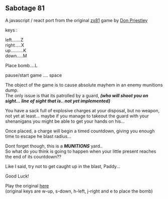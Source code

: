 ## Sabotage 81

A javascript / react port from the original [zx81](https://en.wikipedia.org/wiki/ZX81) game by [Don Priestley](https://en.wikipedia.org/wiki/Don_Priestley#:~:text=Don%20Priestley%20(born%201940)%20is,computers%20between%201982%20and%201989.)  

keys :

 left.......Z  
 right.....X  
 up..........K  
 down.....M

 Place bomb....L  

  pause/start game .... space

 The object of the game is to cause absolute mayhem in an enemy munitions dump.  
 The only issue is that its patrolled by a guard, ***(who will shoot you on sight... line of sight that is..    not yet implemented)***  

 You have a sack full of explosive charges at your disposal, but no weapon, not yet at least... maybe if you manage to takeout the guard with your shenanigans you might be able to get your hands on his...

 Once placed, a charge will begin a timed countdown, giving you enough time to escape he blast radius...  

 Dont forget though, this is a ***MUNITIONS*** yard..  
 So what do you think is going to happen when your little present reaches the end of its countdown??  

 Like I said, try not to get caught up in the blast, Paddy...

 Good Luck!  

 Play the original [here](http://www.zx81stuff.org.uk/zx81/jtyone.html?track=Sabotage.tzx.zip@0&title=Sabotage&scale=2&speed=4)  
 (original keys are w-up, s-down, h-left, j-right and e to place the bomb)



